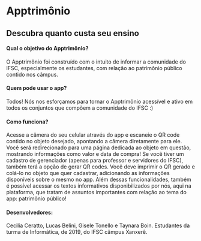 # Apptrimônio
## Descubra quanto custa seu ensino

#### Qual o objetivo do Apptrimônio?
O Apptrimônio foi construído com o intuito de informar a comunidade do IFSC, especialmente os estudantes, com relação ao patrimônio público contido nos câmpus.

#### Quem pode usar o app?
Todos! Nós nos esforçamos para tornar o Apptrimônio acessível e ativo em todos os conjuntos que compõem a comunidade do IFSC :)

#### Como funciona?
Acesse a câmera do seu celular através do app e escaneie o QR code contido no objeto desejado, apontando a câmera diretamente para ele. Você será redirecionado para uma página dedicada ao objeto em questão, mostrando informações como valor e data de compra! 
Se você tiver um cadastro de gerenciador (apenas para professor e servidores do IFSC), também terá a opção de gerar QR codes. Você deve imprimir o QR gerado e colá-lo no objeto que quer cadastrar, adicionando as informações disponíveis sobre o mesmo no app. 
Além dessas funcionalidades, também é possível acessar os textos informativos disponibilizados por nós, aqui na plataforma, que tratam de assuntos importantes com relação ao tema do app: patrimônio público! 

#### Desenvolvedores:
Cecilia Ceratto, Lucas Belini, Gisele Tonello e Taynara Boin. Estudantes da turma de Informática, de 2019, do IFSC câmpus Xanxerê.
